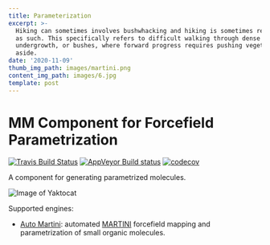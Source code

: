 ```yaml
---
title: Parameterization
excerpt: >-
  Hiking can sometimes involves bushwhacking and hiking is sometimes referred to
  as such. This specifically refers to difficult walking through dense forest,
  undergrowth, or bushes, where forward progress requires pushing vegetation
  aside.
date: '2020-11-09'
thumb_img_path: images/martini.png
content_img_path: images/6.jpg
template: post
---
```

MM Component for Forcefield Parametrization
==============================

[//]: # (Badges)
[![Travis Build Status](https://travis-ci.com/REPLACE_WITH_OWNER_ACCOUNT/mmic_parametrization.svg?branch=master)](https://travis-ci.com/REPLACE_WITH_OWNER_ACCOUNT/mmic_parametrization)
[![AppVeyor Build status](https://ci.appveyor.com/api/projects/status/REPLACE_WITH_APPVEYOR_LINK/branch/master?svg=true)](https://ci.appveyor.com/project/REPLACE_WITH_OWNER_ACCOUNT/mmic_parametrization/branch/master)
[![codecov](https://codecov.io/gh/REPLACE_WITH_OWNER_ACCOUNT/mmic_automartini/branch/master/graph/badge.svg)](https://codecov.io/gh/REPLACE_WITH_OWNER_ACCOUNT/mmic_automartini/branch/master)

A component for generating parametrized molecules.

![Image of Yaktocat](https://github.com/MolSSI/MMIC_forcefield/blob/master/mmic_parametrization/data/ff_component.png?raw=true)

Supported engines:
- [Auto Martini](https://github.com/tbereau/auto_martini): automated [MARTINI](http://www.cgmartini.nl) forcefield mapping and parametrization of small organic molecules.